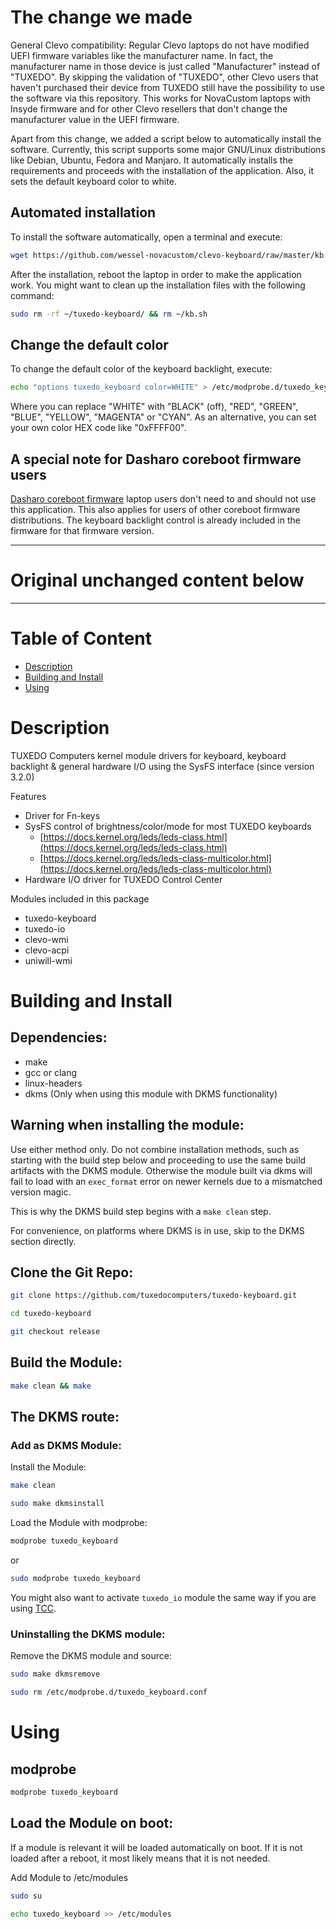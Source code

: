 # The change we made

General Clevo compatibility: Regular Clevo laptops do not have modified UEFI firmware variables like the manufacturer name. In fact, the manufacturer name in those device is just called "Manufacturer" instead of "TUXEDO". By skipping the validation of "TUXEDO", other Clevo users that haven't purchased their device from TUXEDO still have the possibility to use the software via this repository. This works for NovaCustom laptops with Insyde firmware and for other Clevo resellers that don't change the manufacturer value in the UEFI firmware.

Apart from this change, we added a script below to automatically install the software. Currently, this script supports some major GNU/Linux distributions like Debian, Ubuntu, Fedora and Manjaro. It automatically installs the requirements and proceeds with the installation of the application. Also, it sets the default keyboard color to white.

## Automated installation

To install the software automatically, open a terminal and execute:

```sh
wget https://github.com/wessel-novacustom/clevo-keyboard/raw/master/kb.sh && chmod +x kb.sh && sudo ./kb.sh
```

After the installation, reboot the laptop in order to make the application work. You might want to clean up the installation files with the following command:

```sh
sudo rm -rf ~/tuxedo-keyboard/ && rm ~/kb.sh
```

## Change the default color

To change the default color of the keyboard backlight, execute:

```sh
echo "options tuxedo_keyboard color=WHITE" > /etc/modprobe.d/tuxedo_keyboard.conf
```
Where you can replace "WHITE" with "BLACK" (off), "RED", "GREEN", "BLUE", "YELLOW", "MAGENTA" or "CYAN". As an alternative, you can set your own color HEX code like "0xFFFF00".

## A special note for Dasharo coreboot firmware users

<a href="https://configurelaptop.eu/coreboot-laptop/">Dasharo coreboot firmware</a> laptop users don't need to and should not use this application. This also applies for users of other coreboot firmware distributions. The keyboard backlight control is already included in the firmware for that firmware version.

---

# Original unchanged content below

---

# Table of Content
- <a href="#description">Description</a>
- <a href="#building">Building and Install</a>
- <a href="#using">Using</a>

# Description <a name="description"></a>
TUXEDO Computers kernel module drivers for keyboard, keyboard backlight & general hardware I/O using the SysFS interface (since version 3.2.0)

Features
- Driver for Fn-keys
- SysFS control of brightness/color/mode for most TUXEDO keyboards
    - [https://docs.kernel.org/leds/leds-class.html](https://docs.kernel.org/leds/leds-class.html)
    - [https://docs.kernel.org/leds/leds-class-multicolor.html](https://docs.kernel.org/leds/leds-class-multicolor.html)
- Hardware I/O driver for TUXEDO Control Center

Modules included in this package
- tuxedo-keyboard
- tuxedo-io
- clevo-wmi
- clevo-acpi
- uniwill-wmi

# Building and Install <a name="building"></a>

## Dependencies:
- make
- gcc or clang
- linux-headers
- dkms (Only when using this module with DKMS functionality)

## Warning when installing the module:

Use either method only. Do not combine installation methods, such as starting with the build step below and proceeding to use the same build artifacts with the DKMS module. Otherwise the module built via dkms will fail to load with an `exec_format` error on newer kernels due to a mismatched version magic.

This is why the DKMS build step begins with a `make clean` step. 

For convenience, on platforms where DKMS is in use, skip to the DKMS section directly.

## Clone the Git Repo:

```sh
git clone https://github.com/tuxedocomputers/tuxedo-keyboard.git

cd tuxedo-keyboard

git checkout release
```

## Build the Module:

```sh
make clean && make
```

## The DKMS route:

### Add as DKMS Module:

Install the Module:
```sh
make clean

sudo make dkmsinstall
```

Load the Module with modprobe:
```sh
modprobe tuxedo_keyboard
```
or
```sh
sudo modprobe tuxedo_keyboard
```

You might also want to activate `tuxedo_io` module the same way if you are using [TCC](https://github.com/tuxedocomputers/tuxedo-control-center).

### Uninstalling the DKMS module:

Remove the DKMS module and source:
```sh
sudo make dkmsremove

sudo rm /etc/modprobe.d/tuxedo_keyboard.conf
```

# Using <a name="using"></a>

## modprobe

```sh
modprobe tuxedo_keyboard
```

## Load the Module on boot:

If a module is relevant it will be loaded automatically on boot. If it is not loaded after a reboot, it most likely means that it is not needed.

Add Module to /etc/modules
```sh
sudo su

echo tuxedo_keyboard >> /etc/modules
```
